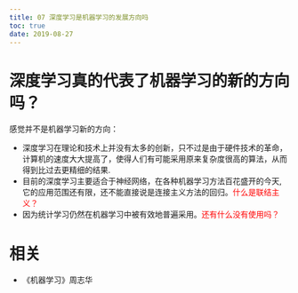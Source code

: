 ```yaml
---
title: 07 深度学习是机器学习的发展方向吗
toc: true
date: 2019-08-27
---
```

# 深度学习真的代表了机器学习的新的方向吗？

感觉并不是机器学习新的方向：

- 深度学习在理论和技术上并没有太多的创新，只不过是由于硬件技术的革命，计算机的速度大大提高了，使得人们有可能采用原来复杂度很高的算法，从而得到比过去更精细的结果.
- 目前的深度学习主要适合于神经网络，在各种机器学习方法百花盛开的今天, 它的应用范围还有限，还不能直接说是连接主义方法的回归。<span style="color:red;">什么是联结主义？</span>
- 因为统计学习仍然在机器学习中被有效地普遍采用。<span style="color:red;">还有什么没有使用吗？</span>




# 相关

- 《机器学习》周志华

